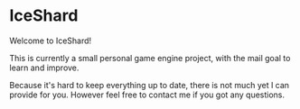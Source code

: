 # IceShard

Welcome to IceShard!

This is currently a small personal game engine project, with the mail goal to learn and improve.

Because it's hard to keep everything up to date, there is not much yet I can provide for you.
However feel free to contact me if you got any questions.
